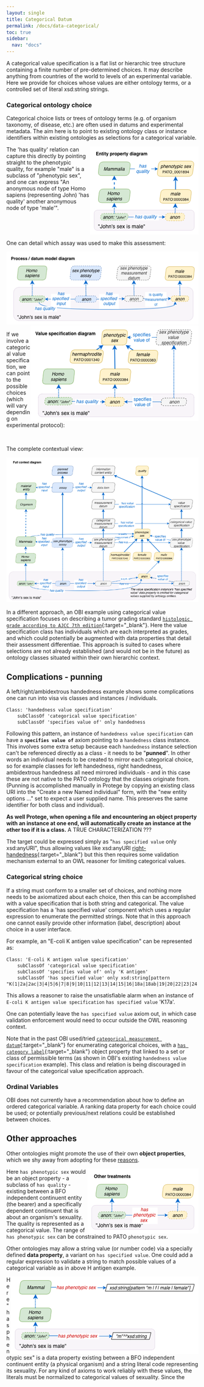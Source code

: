 ```yaml
---
layout: single
title: Categorical Datum
permalink: /docs/data-categorical/
toc: true
sidebar:
  nav: "docs"
---
```


A categorical value specification is a flat list or hierarchic tree structure containing a finite number of pre-determined choices. It may describe anything from countries of the world to levels of an experimental variable.  Here we provide for choices whose values are either ontology terms, or a controlled set of literal xsd:string strings.

### Categorical ontology choice

Categorical choice lists or trees of ontology terms (e.g. of organism taxonomy, of disease, etc.) are often used in datums and experimental metadata. The aim here is to point to existing ontology class or instance identifiers within existing ontologies as selections for a categorical variable. 

<img align="right" src="/assets/images/docs/data_john_sex_property.png">

The 'has quality' relation can capture this directly by pointing straight to the phenotypic quality, for example "male" is a subclass of "phenotypic sex", and one can express "An anonymous node of type Homo sapiens (representing John) 'has quality' another anonymous node of type 'male'".

<br clear="both">

One can detail which assay was used to make this assessment:

<img src="/assets/images/docs/data_john_sex_process.png">

<img align="right" src="/assets/images/docs/data_john_sex_vs.png">

If we involve a categorical value specification, we can point to the possible choices (which will vary depending on experimental protocol):

<br clear="both">

The complete contextual view:

<img src="/assets/images/docs/data_john_sex_context.png">

In a different approach, an OBI example using categorical value specification focuses on describing a tumor grading standard [`histologic grade according to AJCC 7th edition`](http://purl.obolibrary.org/obo/OBI_0002205){:target="_blank"}.  Here the value specification class has individuals which are each interpreted as grades, and which could potentially be augmented with data properties that detail their assessment differentiae.  This approach is suited to cases where selections are not already established (and would not be in the future) as ontology classes situated within their own hierarchic context. 

## Complications - punning

A left/right/ambidextrous handedness example shows some complications one can run into visa vis classes and instances / individuals.

    Class: 'handedness value specification'
        subClassOf 'categorical value specification'
        subClassOf 'specifies value of' only handedness

Following this pattern, an instance of `handedness value specification` can have a **`specifies value of`** axiom pointing to a `handedness` class instance. This involves some extra setup because each `handedness` instance selection can't be referenced directly as a class - it needs to be "**punned**". In other words an individual needs to be created to mirror each categorical choice, so for example classes for left handedness, right handedness, ambidextrous handedness all need mirrored individuals - and in this case these are not native to the PATO ontology that the classes originate from. (Punning is accomplished manually in Protege by copying an existing class URI into the "Create a new Named individual" form, with the "new entity options ..." set to expect a user supplied name.  This preserves the same identifier for both class and individual). 

**As well Protege, when opening a file and encountering an object property with an instance at one end, will automatically create an instance at the other too if it is a class.**   A TRUE CHARACTERIZATION ???

The target could be expressed simply as "`has specified value` only xsd:anyURI", thus allowing values like xsd:anyURI [right-handedness](http://purl.obolibrary.org/obo/PATO_0002203){:target="_blank"} but this then requires some validation mechanism external to an OWL reasoner for limiting categorical values.

[//]: # (Slightly different from a boolean value specification below, a binary value specification is a categorical value specification with only two choices.)

### Categorical string choice

If a string must conform to a smaller set of choices, and nothing more needs to be axiomatized about each choice, then this can be accomplished with a value specification that is both string and categorical.  The value specification has a 'has specified value' component which uses a regular expression to enumerate the permitted strings. Note that in this approach one cannot easily provide other information (label, description) about choice in a user interface.

For example, an "E-coli K antigen value specification" can be represented as:

    Class: 'E-coli K antigen value specification'
        subClassOf 'categorical value specification'
        subClassOf 'specifies value of' only 'K antigen'
        subClassOf 'has specified value' only xsd:string[pattern "K(1|2a|2ac|3|4|5|6|7|8|9|10|11|12|13|14|15|16|18a|18ab|19|20|22|23|24|26|27|28|29|30|31|34|37|39|40|41|42|43|44|45|46|47|49|50|51|52|53|54|56|96|55|74|82|84|85ab|85ac|87|92|93|95|97|98|100|101|102|103|X104|X105|X106)"]]

This allows a reasoner to raise the unsatisfiable alarm when an instance of `E-coli K antigen value specification`  `has specified value` 'K17a'.

One can potentially leave the `has specified value` axiom out, in which case validation enforcement would need to occur outside the OWL reasoning context.

Note that in the past OBI used/tried [`categorical measurement datum`](http://purl.obolibrary.org/obo/OBI_0000938){:target="_blank"} for enumerating categorical choices, with a [`has category label`](http://purl.obolibrary.org/obo/OBI_0000999){:target="_blank"} object property that linked to a set or class of permissible terms (as shown in OBI's existing `handedness value specification` example). This class and relation is being discouraged in favour of the categorical value specification approach.

### Ordinal Variables

OBI does not currently have a recommendation about how to define an ordered categorical variable. A ranking data property for each choice could be used; or potentially previous/next relations could be established between choices.


## Other approaches

Other ontologies might promote the use of their own **object properties**, which we shy away from adopting for these [reasons](https://ddooley.github.io/docs/vs-vs-dp/).

<img align="right" src="/assets/images/docs/data_john_sex_op.png">

Here `has phenotypic sex` would be an object property - a subclass of `has quality` - existing between a BFO independent continuent entity (the bearer) and a specifically dependent continuent that is about an organism's sexuality. The quality is represented as a categorical value. The range of `has phenotypic sex` can be constrained to PATO `phenotypic sex`.

Other ontologies may allow a string value (or number code) via a specially defined **data property**, a variant on `has specified value`. One could add a regular expression to validate a string to match possible values of a categorical variable as in above H antigen example.

<img align="right" src="/assets/images/docs/data_john_sex_dp.png">

Here "has phenotypic sex" is a data property existing between a BFO independent continuent entity (a physical organism) and a string literal code representing its sexuality. For any kind of axioms to work reliably with these values, the literals must be normalized to categorical values of sexuality. Since the 
